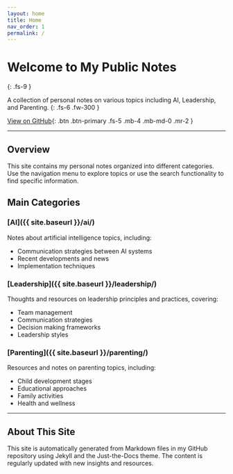 ```yaml
---
layout: home
title: Home
nav_order: 1
permalink: /
---
```


# Welcome to My Public Notes
{: .fs-9 }

A collection of personal notes on various topics including AI, Leadership, and Parenting.
{: .fs-6 .fw-300 }

[View on GitHub](https://github.com/felipepimentel/my-public-notes){: .btn .btn-primary .fs-5 .mb-4 .mb-md-0 .mr-2 }

---

## Overview

This site contains my personal notes organized into different categories. Use the navigation menu to explore topics or use the search functionality to find specific information.

## Main Categories

### [AI]({{ site.baseurl }}/ai/)

Notes about artificial intelligence topics, including:
- Communication strategies between AI systems
- Recent developments and news
- Implementation techniques

### [Leadership]({{ site.baseurl }}/leadership/)

Thoughts and resources on leadership principles and practices, covering:
- Team management
- Communication strategies
- Decision making frameworks
- Leadership styles

### [Parenting]({{ site.baseurl }}/parenting/)

Resources and notes on parenting topics, including:
- Child development stages
- Educational approaches
- Family activities
- Health and wellness

---

## About This Site

This site is automatically generated from Markdown files in my GitHub repository using Jekyll and the Just-the-Docs theme. The content is regularly updated with new insights and resources. 